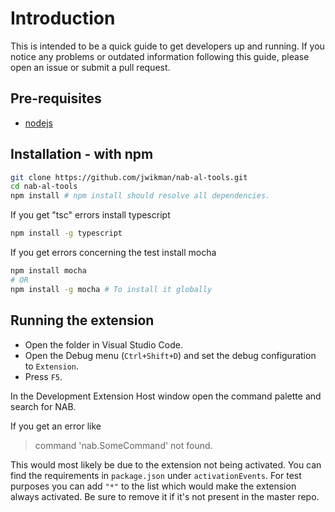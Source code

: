 # Introduction

This is intended to be a quick guide to get developers up and running. If you notice any problems or outdated information following this guide, please open an issue or submit a pull request.

## Pre-requisites

* [nodejs](https://www.nodejs.org)

## Installation - with npm

```bash
git clone https://github.com/jwikman/nab-al-tools.git
cd nab-al-tools
npm install # npm install should resolve all dependencies.
```

If you get "tsc" errors install typescript
```bash
npm install -g typescript
```

If you get errors concerning the test install mocha
```bash
npm install mocha 
# OR
npm install -g mocha # To install it globally
```

## Running the extension

* Open the folder in Visual Studio Code.
* Open the Debug menu (`Ctrl+Shift+D`) and set the debug configuration to `Extension`.
* Press `F5`.

In the Development Extension Host window open the command palette and search for NAB.

If you get an error like
> command 'nab.SomeCommand' not found.

This would most likely be due to the extension not being activated. You can find the requirements in `package.json` under `activationEvents`. For test purposes you can add `"*"` to the list which would make the extension always activated. Be sure to remove it if it's not present in the master repo.
